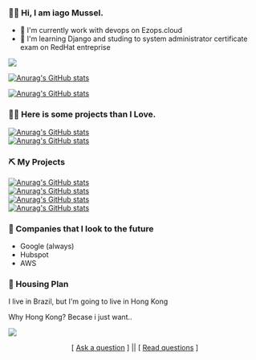 
### 👋🏼 Hi, I am iago Mussel.

- 🔭 I'm currently work with devops on Ezops.cloud
- 🌱 I'm learning Django and studing to system administrator certificate exam on RedHat entreprise 

![](https://64.media.tumblr.com/tumblr_m53tufJiok1qg6rkio8_250.gif)


[![Anurag's GitHub stats](https://github-readme-stats.vercel.app/api?username=iagomussel&theme=material-palenight&layout=compact&locale=pt-br)](https://github.com/iagomussel/)

[![Anurag's GitHub stats](https://github-readme-stats.vercel.app/api/top-langs/?username=iagomussel&layout=compact&theme=material-palenight&locale=pt-br)](https://github.com/iagomussel/)





### 🤌🏾 Here is some projects than I Love.
[![Anurag's GitHub stats](https://github-readme-stats.vercel.app/api/pin?username=vuejs&repo=vue&theme=material-palenight&locale=pt-br)](https://github.com/vuejs/vue)<br />
[![Anurag's GitHub stats](https://github-readme-stats.vercel.app/api/pin?username=psf&repo=request&theme=material-palenight&locale=pt-br)](https://github.com/psf/requests)<br />


### ⛏ My Projects
[![Anurag's GitHub stats](https://github-readme-stats.vercel.app/api/pin?username=iagomussel&repo=larodon&theme=material-palenight&locale=pt-br)](https://github.com/iagomussel/larodon)<br />
[![Anurag's GitHub stats](https://github-readme-stats.vercel.app/api/pin?username=iagomussel&repo=Portifolio&theme=material-palenight&locale=pt-br)](https://github.com/iagomussel/Portifolio)<br />
[![Anurag's GitHub stats](https://github-readme-stats.vercel.app/api/pin?username=iagomussel&repo=AgendaWp&theme=material-palenight&locale=pt-br)](https://github.com/iagomussel/AgendaWp)<br />
[![Anurag's GitHub stats](https://github-readme-stats.vercel.app/api/pin?username=iagomussel&repo=sistema-de-ordem-de-servicos&theme=material-palenight&locale=pt-br)](https://github.com/iagomussel/sistema-de-ordem-de-servicos)<br />

### 🏦 Companies that I look to the future

- Google (always)
- Hubspot
- AWS


### 🏡 Housing Plan

I live in Brazil, but I'm going to live in Hong Kong

Why Hong Kong? Becase i just want..

![](https://giphy.com/embed/fniVO5yA3ddAq6A19V)
<p align='center'>
[ <a href='https://github.com/iagomussel/iagomussel/issues/new'>Ask a question</a> ] ||
[ <a href='https://github.com/iagomussel/iagomussel/issues?q=is%3Aissue+is%3Aclosed'>Read questions</a> ]
</p>
